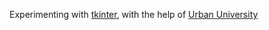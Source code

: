 Experimenting with [tkinter](https://docs.python.org/3.12/library/tkinter.html#module-tkinter), with the help of [Urban University](https://urban-university.ru/courses)
